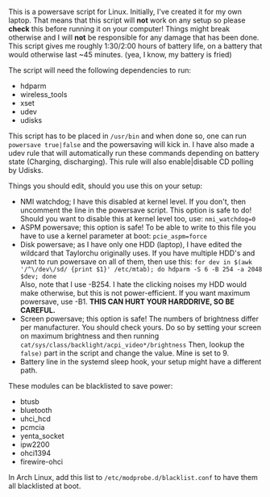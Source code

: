 This is a powersave script for Linux. Initially, I've created it for my own laptop. That means that this script will **not** work on any setup so please **check** this before running it on your computer! Things might break otherwise and I will **not** be responsible for any damage that has been done. This script gives me roughly 1:30/2:00 hours of battery life, on a battery that would otherwise last ~45 minutes. (yea, I know, my battery is fried)

The script will need the following dependencies to run:
* hdparm
* wireless_tools
* xset
* udev
* udisks

This script has to be placed in `/usr/bin` and when done so, one can run `powersave true|false` and the powersaving will kick in. I have also made a udev rule that will automatically run these commands depending on battery state (Charging, discharging). This rule will also enable|disable CD polling by Udisks.

Things you should edit, should you use this on your setup:
* NMI watchdog; I have this disabled at kernel level. If you don't, then uncomment the line in the powersave script. This option is safe to do! Should you want to disable this at kernel level too, use: `nmi_watchdog=0`
* ASPM powersave; this option is safe! To be able to write to this file you have to use a kernel parameter at boot: `pcie_aspm=force`
* Disk powersave; as I have only one HDD (laptop), I have edited the wildcard that Taylorchu originally uses. If you have multiple HDD's and want to run powersave on all of them, then use this:
  `for dev in $(awk '/^\/dev\/sd/ {print $1}' /etc/mtab); do hdparm -S 6 -B 254 -a 2048 $dev; done`  
Also, note that I use -B254. I hate the clicking noises my HDD would make otherwise, but this is not power-efficient. If you want maximum powersave, use -B1. **THIS CAN HURT YOUR HARDDRIVE, SO BE CAREFUL.**
* Screen powersave; this option is safe! The numbers of brightness differ per manufacturer. You should check yours. Do so by setting your screen on maximum brightness and then running `cat/sys/class/backlight/acpi_video*/brightness`
Then, lookup the `false)` part in the script and change the value. Mine is set to 9.
* Battery line in the systemd sleep hook, your setup might have a different path.

These modules can be blacklisted to save power:
* btusb
* bluetooth
* uhci_hcd
* pcmcia
* yenta_socket
* ipw2200
* ohci1394
* firewire-ohci

In Arch Linux, add this list to `/etc/modprobe.d/blacklist.conf` to have them all blacklisted at boot.
